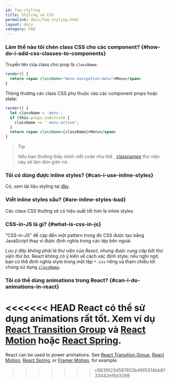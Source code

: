 ```yaml
---
id: faq-styling
title: Styling và CSS
permalink: docs/faq-styling.html
layout: docs
category: FAQ
---
```


### Làm thế nào tôi chèn class CSS cho các component? {#how-do-i-add-css-classes-to-components}

Truyền tên của class cho prop là `className`:

```jsx
render() {
  return <span className="menu navigation-menu">Menu</span>
}
```

Thông thường các class CSS phụ thuộc vào các component props hoặc state:

```jsx
render() {
  let className = 'menu';
  if (this.props.isActive) {
    className += ' menu-active';
  }
  return <span className={className}>Menu</span>
}
```

>Tip
>
>Nếu bạn thường thấy mình viết code như thế , [classnames](https://www.npmjs.com/package/classnames#usage-with-reactjs) thư viện này sẽ làm đơn giản nó.

### Tôi có dùng được inline styles? {#can-i-use-inline-styles}

Có, xem tài liệu styling tại [đây](/docs/dom-elements.html#style).

### Viết inline styles xấu? {#are-inline-styles-bad}

Các class CSS thường sẽ có hiệu suất tốt hơn là inline styles.

### CSS-in-JS là gì? {#what-is-css-in-js}

"CSS-in-JS" đề cập đến một pattern trong đó CSS ​​được tạo bằng JavaScript thay vì được định nghĩa trong các tệp bên ngoài.

_Lưu ý đây không phải là thư viện của React, nhưng được cung câp bởi thư viện thứ ba._ React không có ý kiến về cách xác định style; nếu nghi ngờ, bạn có thể định nghĩa style trong một tệp `*.css` riêng và tham chiếu tới chúng sử dụng [`className`](/docs/dom-elements.html#classname).

### Tôi có thể dùng animations trong React? {#can-i-do-animations-in-react}

<<<<<<< HEAD
React có thể sử dụng animations rất tốt. Xem ví dụ [React Transition Group](https://reactcommunity.org/react-transition-group/) và [React Motion](https://github.com/chenglou/react-motion) hoặc [React Spring](https://github.com/react-spring/react-spring).
=======
React can be used to power animations. See [React Transition Group](https://reactcommunity.org/react-transition-group/), [React Motion](https://github.com/chenglou/react-motion), [React Spring](https://github.com/react-spring/react-spring), or [Framer Motion](https://framer.com/motion), for example.
>>>>>>> c883f623d597852b49f9314bb8133442ef9d3298
